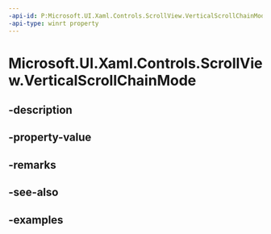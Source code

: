 ```yaml
---
-api-id: P:Microsoft.UI.Xaml.Controls.ScrollView.VerticalScrollChainMode
-api-type: winrt property
---
```


# Microsoft.UI.Xaml.Controls.ScrollView.VerticalScrollChainMode

<!--
public Microsoft.UI.Xaml.Controls.ScrollingChainMode VerticalScrollChainMode { get; set; }
-->


## -description

## -property-value

## -remarks

## -see-also

## -examples


